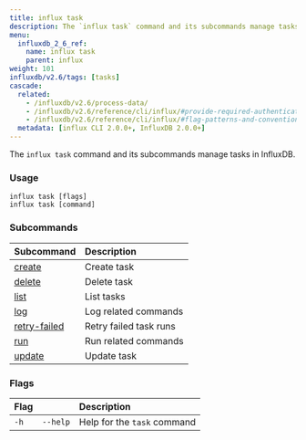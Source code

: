 ```yaml
---
title: influx task
description: The `influx task` command and its subcommands manage tasks in InfluxDB.
menu:
  influxdb_2_6_ref:
    name: influx task
    parent: influx
weight: 101
influxdb/v2.6/tags: [tasks]
cascade:
  related:
    - /influxdb/v2.6/process-data/
    - /influxdb/v2.6/reference/cli/influx/#provide-required-authentication-credentials, influx CLI—Provide required authentication credentials
    - /influxdb/v2.6/reference/cli/influx/#flag-patterns-and-conventions, influx CLI—Flag patterns and conventions
  metadata: [influx CLI 2.0.0+, InfluxDB 2.0.0+]
---
```


The `influx task` command and its subcommands manage tasks in InfluxDB.

### Usage
```
influx task [flags]
influx task [command]
```

### Subcommands
| Subcommand                                                            | Description            |
|:----------                                                            |:-----------            |
| [create](/influxdb/v2.6/reference/cli/influx/task/create)             | Create task            |
| [delete](/influxdb/v2.6/reference/cli/influx/task/delete)             | Delete task            |
| [list](/influxdb/v2.6/reference/cli/influx/task/list)                 | List tasks             |
| [log](/influxdb/v2.6/reference/cli/influx/task/log)                   | Log related commands   |
| [retry-failed](/influxdb/v2.6/reference/cli/influx/task/retry-failed) | Retry failed task runs |
| [run](/influxdb/v2.6/reference/cli/influx/task/run)                   | Run related commands   |
| [update](/influxdb/v2.6/reference/cli/influx/task/update)             | Update task            |

### Flags
| Flag |          | Description                 |
|:---- |:---      |:-----------                 |
| `-h` | `--help` | Help for the `task` command |
